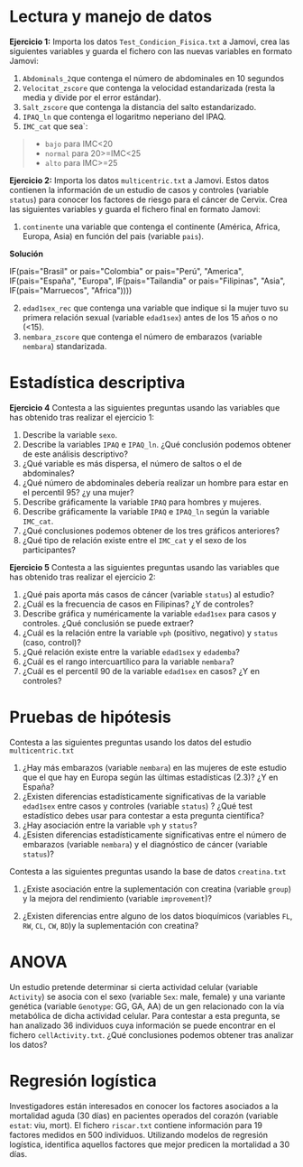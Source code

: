 # Lectura y manejo de datos

**Ejercicio 1:** Importa los datos `Test_Condicion_Fisica.txt` a Jamovi, crea las siguientes variables y guarda el fichero con las nuevas variables en formato Jamovi:

1. `Abdominals_2`que contenga el número de abdominales en 10 segundos
2. `Velocitat_zscore` que contenga la velocidad estandarizada (resta la media y divide por el error estándar). 
3. `Salt_zscore` que contenga la distancia del salto estandarizado. 
4. `IPAQ_ln` que contenga el logaritmo neperiano del IPAQ.
5. `IMC_cat` que sea`:

> * `bajo` para IMC<20
> * `normal` para 20>=IMC<25
> * `alto` para IMC>=25

**Ejercicio 2:** Importa los datos `multicentric.txt` a Jamovi. Estos datos contienen la información de un estudio de casos y controles (variable `status`) para conocer los factores de riesgo para el cáncer de Cervix. Crea las siguientes variables y guarda el fichero final en formato Jamovi:

1. `continente` una variable que contenga el continente (América, Africa, Europa, Asia) en función del pais (variable `pais`).

**Solución** 

IF(pais="Brasil" or pais="Colombia" or pais="Perú", "America", IF(pais="España", "Europa", IF(pais="Tailandia" or pais="Filipinas", "Asia", IF(pais="Marruecos", "Africa"))))


2. `edad1sex_rec` que contenga una variable que indique si la mujer tuvo su primera relación sexual (variable `edad1sex`) antes de los 15 años o no (<15).
3. `nembara_zscore` que contenga el número de embarazos (variable `nembara`) standarizada.




# Estadística descriptiva

**Ejercicio 4** Contesta a las siguientes preguntas usando las variables que has obtenido tras realizar el ejercicio 1:

1. Describe la variable `sexo`.
2. Describe la variables `IPAQ`  e `IPAQ_ln`. ¿Qué conclusión podemos obtener de este análisis descriptivo?
2. ¿Qué variable es más dispersa, el número de saltos o el de abdominales?
3. ¿Qué número de abdominales debería realizar un hombre para estar en el percentil 95? ¿y una mujer?
4. Describe gráficamente la variable `IPAQ` para hombres y mujeres.
5. Describe gráficamente la variable `IPAQ` e `IPAQ_ln` según la variable `IMC_cat`. 
6. ¿Qué conclusiones podemos obtener de los tres gráficos anteriores?
7. ¿Qué tipo de relación existe entre el `IMC_cat` y el sexo de los participantes? 

**Ejercicio 5**  Contesta a las siguientes preguntas usando las variables que has obtenido tras realizar el ejercicio 2:

1. ¿Qué pais aporta más casos de cáncer (variable `status`) al estudio? 
2. ¿Cuál es la frecuencia de casos en Filipinas? ¿Y de controles?
3. Describe gráfica y numéricamente la variable `edad1sex` para casos y controles. ¿Qué conclusión se puede extraer?
4. ¿Cuál es la relación entre la variable `vph` (positivo, negativo) y `status` (caso, control)?
5. ¿Qué relación existe entre la variable `edad1sex` y `edademba`?
6. ¿Cuál es el rango intercuartílico para la variable `nembara`?
7. ¿Cuál es el percentil 90 de la variable `edad1sex` en casos? ¿Y en controles?

# Pruebas de hipótesis

Contesta a las siguientes preguntas usando los datos del estudio `multicentric.txt`

1. ¿Hay más embarazos (variable `nembara`) en las mujeres de este estudio que el que hay en Europa según las últimas estadísticas (2.3)? ¿Y en España?
2. ¿Existen diferencias estadísticamente significativas de la variable `edad1sex` entre casos y controles (variable `status`) ? ¿Qué test estadístico debes usar para contestar a esta pregunta científica?
3. ¿Hay asociación entre la variable `vph` y `status`?
4. ¿Esisten diferencias estadísticamente significativas entre el número de embarazos (variable `nembara`) y el diagnóstico de cáncer (variable `status`)?


Contesta a las siguientes preguntas usando la base de datos `creatina.txt` 

1. ¿Existe asociación entre la suplementación con creatina (variable `group`) y la mejora del rendimiento (variable `improvement`)?

2. ¿Existen diferencias entre alguno de los datos bioquímicos (variables `FL`,	`RW`,	`CL`,	`CW`,	`BD`)y la suplementación con creatina?

# ANOVA

Un estudio pretende determinar si cierta actividad celular (variable `Activity`) se asocia con el sexo (variable `Sex`: male, female) y una variante genética (variable `Genotype`: GG, GA, AA) de un gen relacionado con la vía metabólica de dicha actividad celular. Para contestar a esta pregunta, se han analizado 36 individuos cuya información se puede encontrar en el fichero `cellActivity.txt`. ¿Qué conclusiones podemos obtener tras analizar los datos?

# Regresión logística

Investigadores están interesados en conocer los factores asociados a la mortalidad aguda (30 días) en pacientes operados del corazón (variable `estat`: viu, mort). El fichero `riscar.txt` contiene información para 19 factores medidos en 500 individuos. Utilizando modelos de regresión logística, identifica aquellos factores que mejor predicen la mortalidad a 30 días.